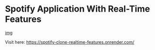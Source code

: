 
# Spotify Application With Real-Time Features

[img](https://i.imgur.com/7o9uYWk.png)

Visit here: https://spotify-clone-realtime-features.onrender.com/
